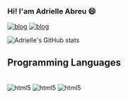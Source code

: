 ### Hi! I'am Adrielle Abreu 😄

[![blog](https://img.shields.io/badge/LinkedIn-0077B5?style=for-the-badge&logo=linkedin&logoColor=white)](https://www.linkedin.com/in/adrielle-abreu-4092b5269/)
[![blog](https://img.shields.io/badge/Gmail-D14836?style=for-the-badge&logo=gmail&logoColor=white)](mailto:abreuadrielle858@gmail.com)

![Adrielle's GitHub stats](https://github-readme-stats.vercel.app/api?username=Adrielle123Abreu&show_icons=true&theme=tokyonight)

## Programming Languages

<div style="display: inline_block"><br/>
    <img align="center" alt="html5" src="https://img.shields.io/badge/Python-3776AB?style=for-the-badge&logo=python&logoColor=white">
    <img align="center" alt="html5" src="https://img.shields.io/badge/MySQL-00000F?style=for-the-badge&logo=mysql&logoColor=white">
    <img align="center" alt="html5" src="https://img.shields.io/badge/Microsoft_Excel-217346?style=for-the-badge&logo=microsoft-excel&logoColor=white">

